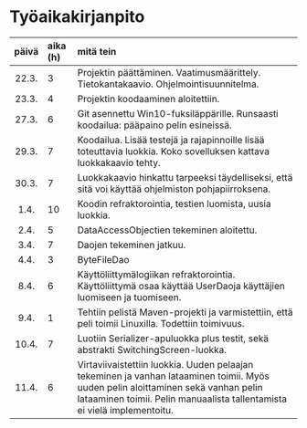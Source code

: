 ﻿# Työaikakirjanpito
    
| päivä | aika (h) | mitä tein |
| :----:|:---------| :-------- |
| 22.3. | 3        | Projektin päättäminen. Vaatimusmäärittely. Tietokantakaavio. Ohjelmointisuunnitelma. |
| 23.3. | 4        | Projektin koodaaminen aloitettiin. |
| 27.3. | 6        | Git asennettu Win10-fuksiläppärille. Runsaasti koodailua: pääpaino pelin esineissä. |
| 29.3. | 7        | Koodailua. Lisää testejä ja rajapinnoille lisää toteuttavia luokkia. Koko sovelluksen kattava luokkakaavio tehty. |
| 30.3. | 7        | Luokkakaavio hinkattu tarpeeksi täydelliseksi, että sitä voi käyttää ohjelmiston pohjapiirroksena. |
| 1.4.  | 10       | Koodin refraktorointia, testien luomista, uusia luokkia. |
| 2.4.  | 5        | DataAccessObjectien tekeminen aloitettu. |
| 3.4.  | 7        | Daojen tekeminen jatkuu. |
| 4.4.  | 3        | ByteFileDao |
| 8.4.  | 6        | Käyttöliittymälogiikan refraktorointia. Käyttöliittymä osaa käyttää UserDaoja käyttäjien luomiseen ja tuomiseen. |
| 9.4.  | 1        | Tehtiin pelistä Maven-projekti ja varmistettiin, että peli toimii Linuxilla. Todettiin toimivuus. |
| 10.4. | 7        | Luotiin Serializer-apuluokka plus testit, sekä abstrakti SwitchingScreen-luokka.
| 11.4. | 6        | Virtaviivaistettiin luokkia. Uuden pelaajan tekeminen ja vanhan lataaminen toimii. Myös uuden pelin aloittaminen sekä vanhan pelin lataaminen toimii. Pelin manuaalista tallentamista ei vielä implementoitu. |